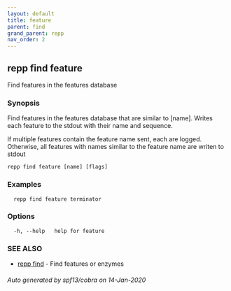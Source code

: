 ```yaml
---
layout: default
title: feature
parent: find
grand_parent: repp
nav_order: 2
---
```

## repp find feature

Find features in the features database

### Synopsis

Find features in the features database that are similar to [name].
Writes each feature to the stdout with their name and sequence.

If multiple features contain the feature name sent, each are logged.
Otherwise, all features with names similar to the feature name are writen to stdout

```
repp find feature [name] [flags]
```

### Examples

```
  repp find feature terminator
```

### Options

```
  -h, --help   help for feature
```

### SEE ALSO

* [repp find](repp_find)	 - Find features or enzymes

###### Auto generated by spf13/cobra on 14-Jan-2020
